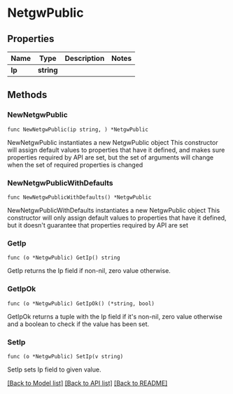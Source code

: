 # NetgwPublic

## Properties

Name | Type | Description | Notes
------------ | ------------- | ------------- | -------------
**Ip** | **string** |  | 

## Methods

### NewNetgwPublic

`func NewNetgwPublic(ip string, ) *NetgwPublic`

NewNetgwPublic instantiates a new NetgwPublic object
This constructor will assign default values to properties that have it defined,
and makes sure properties required by API are set, but the set of arguments
will change when the set of required properties is changed

### NewNetgwPublicWithDefaults

`func NewNetgwPublicWithDefaults() *NetgwPublic`

NewNetgwPublicWithDefaults instantiates a new NetgwPublic object
This constructor will only assign default values to properties that have it defined,
but it doesn't guarantee that properties required by API are set

### GetIp

`func (o *NetgwPublic) GetIp() string`

GetIp returns the Ip field if non-nil, zero value otherwise.

### GetIpOk

`func (o *NetgwPublic) GetIpOk() (*string, bool)`

GetIpOk returns a tuple with the Ip field if it's non-nil, zero value otherwise
and a boolean to check if the value has been set.

### SetIp

`func (o *NetgwPublic) SetIp(v string)`

SetIp sets Ip field to given value.



[[Back to Model list]](../README.md#documentation-for-models) [[Back to API list]](../README.md#documentation-for-api-endpoints) [[Back to README]](../README.md)


